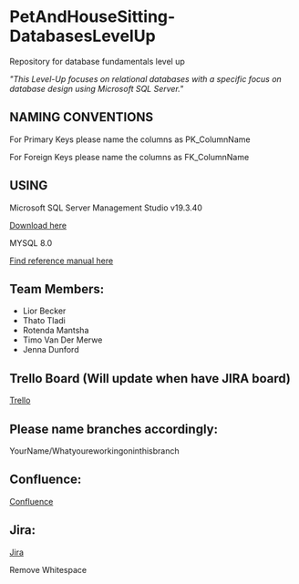 # PetAndHouseSitting-DatabasesLevelUp
 Repository for database fundamentals level up

 _"This Level-Up focuses on relational databases with a specific focus on database design using Microsoft SQL Server."_

 ## NAMING CONVENTIONS
 For Primary Keys please name the columns as PK_ColumnName


 For Foreign Keys please name the columns as FK_ColumnName

 ## USING
 
 Microsoft SQL Server Management Studio v19.3.40

 [Download here](https://learn.microsoft.com/en-us/sql/ssms/download-sql-server-management-studio-ssms?view=sql-server-ver16) 

 MYSQL 8.0

 [Find reference manual here](https://dev.mysql.com/doc/refman/8.0/en/)

 ## Team Members:
 - Lior Becker
 - Thato Tladi
 - Rotenda Mantsha
 - Timo Van Der Merwe
 - Jenna Dunford

## Trello Board (Will update when have JIRA board)
[Trello](https://trello.com/b/83zfvsd2/house-and-pet-sitting-level-up)


## Please name branches accordingly:

YourName/Whatyoureworkingoninthisbranch

## Confluence:
[Confluence](https://bbd-dane.atlassian.net/wiki/spaces/~7120202a6a27770cfb4b758960e5fdd798c2cc/pages/1048622/House+and+Pet+Sitting+Database+Level+Up)

## Jira:
[Jira](https://bbdcloud.atlassian.net/jira/software/projects/HPSDLU/boards/27?atlOrigin=eyJpIjoiODVkN2Q4MDg2NDliNDBjOGIyMjRlNGNiMDg5OGJmNzciLCJwIjoiaiJ9)

Remove Whitespace
